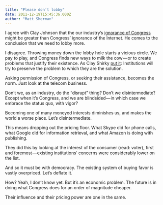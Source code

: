 ```yaml
---
title: "Please don’t lobby"
date: 2011-12-19T15:45:36.000Z
author: "Matt Sherman"
---
```


I agree with Clay Johnson that the our industry’s [ignorance of Congress](//www.informationdiet.com/blog/read/dear-internet-its-no-longer-ok-to-not-know-how-congress-works-) might be greater than Congress’ ignorance of the Internet. He comes to the conclusion that we need to lobby more.

I disagree. Throwing money down the lobby hole starts a vicious circle. We pay to play, and Congress finds new ways to milk the cow — or to create problems that justify their existence. As Clay Shirky [put it](//en.wikipedia.org/wiki/Clay_Shirky#The_Shirky_Principle):
Institutions will try to preserve the problem to which they are the solution.

Asking permission of Congress, or seeking their assistance, becomes the norm. Just look at the telecom business.

Don’t we, as an industry, do the “disrupt” thing? Don’t we disintermediate? Except when it’s Congress, and we are blindsided — in which case we embrace the status quo, with vigor?

Becoming one of many moneyed interests diminishes us, and makes the world a worse place. Let’s disintermediate.

This means dropping out the pricing floor. What Skype did for phone calls, what Google did for information retrieval, and what Amazon is doing with publishing.

They did this by looking at the interest of the consumer (read: voter), first and foremost — existing institutions’ concerns were considerably lower on the list.

And so it must be with democracy. The existing system of buying favor is vastly overpriced. Let’s deflate it.

How? Yeah, I don’t know yet. But it’s an economic problem. The future is in doing what Congress does for an order of magnitude cheaper.

Their influence and their pricing power are one in the same.
